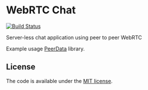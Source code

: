 # WebRTC Chat
[![Build Status](https://travis-ci.org/Vardius/webrtc-chat.svg?branch=master)](https://travis-ci.org/Vardius/webrtc-chat)

Server-less chat application using peer to peer WebRTC

Example usage [PeerData](https://github.com/Vardius/peer-data) library.

## License

The code is available under the [MIT license](LICENSE.txt).
